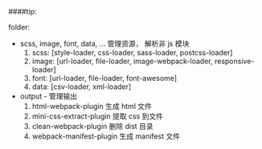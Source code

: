 ####tip:

folder:

- scss, image, font, data, ... 管理资源， 解析非 js 模块
  1. scss: [style-loader, css-loader, sass-loader, postcss-loader]
  2. image: [url-loader, file-loader, image-webpack-loader, responsive-loader]
  3. font: [url-loader, file-loader, font-awesome]
  4. data: [csv-loader, xml-loader]
- output - 管理输出
  1. html-webpack-plugin 生成 html 文件
  2. mini-css-extract-plugin 提取 css 到文件
  3. clean-webpack-plugin 删除 dist 目录
  4. webpack-manifest-plugin 生成 manifest 文件
